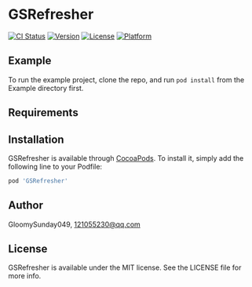 # GSRefresher

[![CI Status](http://img.shields.io/travis/GloomySunday049/GSRefresher.svg?style=flat)](https://travis-ci.org/GloomySunday049/GSRefresher)
[![Version](https://img.shields.io/cocoapods/v/GSRefresher.svg?style=flat)](http://cocoapods.org/pods/GSRefresher)
[![License](https://img.shields.io/cocoapods/l/GSRefresher.svg?style=flat)](http://cocoapods.org/pods/GSRefresher)
[![Platform](https://img.shields.io/cocoapods/p/GSRefresher.svg?style=flat)](http://cocoapods.org/pods/GSRefresher)

## Example

To run the example project, clone the repo, and run `pod install` from the Example directory first.

## Requirements

## Installation

GSRefresher is available through [CocoaPods](http://cocoapods.org). To install
it, simply add the following line to your Podfile:

```ruby
pod 'GSRefresher'
```

## Author

GloomySunday049, 121055230@qq.com

## License

GSRefresher is available under the MIT license. See the LICENSE file for more info.
